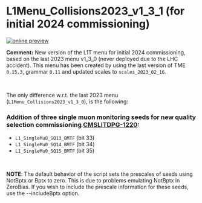 # L1Menu_Collisions2023_v1_3_1 (for initial 2024 commissioning)

[![online preview](https://img.shields.io/badge/Online%20preview-click%20here-blue)](https://htmlpreview.github.io/?https://github.com/cms-l1-dpg/L1MenuRun3/blob/master/development/L1Menu_Collisions2023_v1_3_1/L1Menu_Collisions2023_v1_3_1.html)

**Comment:** 
New version of the L1T menu for initial 2024 commissioning, based on the last 2023 menu v1_3_0 (never deployed due to the LHC accident). This menu has been created by using the last version of TME `0.15.3`, grammar `0.11` and updated scales to `scales_2023_02_16`.

<br/>

The only difference w.r.t. the last 2023 menu (`L1Menu_Collisions2023_v1_3_0`), is the following: 

### Addition of three single muon monitoring seeds for new quality selection commissioning [CMSLITDPG-1220](https://its.cern.ch/jira/browse/CMSLITDPG-1220):
   - `L1_SingleMu0_SQ13_BMTF` (bit 33) 
   - `L1_SingleMu0_SQ14_BMTF` (bit 34)   
   - `L1_SingleMu0_SQ15_BMTF` (bit 35)

<br/>

**NOTE**: The default behavior of the script sets the prescales of seeds using NotBptx or Bptx to zero. This is due to problems emulating NotBptx in ZeroBias. If you wish to include the prescale information for these seeds, use the --includeBptx option.
